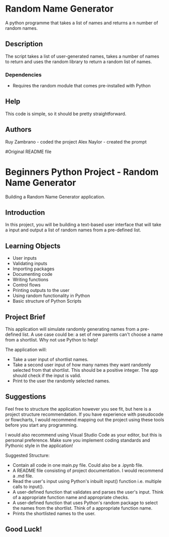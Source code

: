 # Random Name Generator

A python programme that takes a list of names and returns a n number of random names.

## Description

The script takes a list of user-generated names, takes a number of names to return and uses the random library to return a random list of names.
### Dependencies

* Requires the random module that comes pre-installed with Python


## Help

This code is simple, so it should be pretty straightforward.

## Authors

Ruy Zambrano - coded the project
Alex Naylor - created the prompt

 


#Original README file

# Beginners Python Project - Random Name Generator
Building a Random Name Generator application.
## Introduction 
In this project, you will be building a text-based user interface that will take a input and output a list of random names from a pre-defined list. 

## Learning Objects
- User inputs
- Validating inputs
- Importing packages
- Documenting code 
- Writing functions
- Control flows
- Printing outputs to the user
- Using random functionality in Python
- Basic structure of Python Scripts

## Project Brief
This application will simulate randomly generating names from a pre-defined list. A use case could be: a set of new parents can't choose a name from a shortlist. Why not use Python to help! 

The application will: 
- Take a user input of shortlist names.
- Take a second user input of how many names they want randomly selected from that shortlist. This should be a positive integer. The app should check if the input is valid.
- Print to the user the randomly selected names. 

## Suggestions
Feel free to structure the application however you see fit, but here is a project structure recommendation. If you have experience with pseudocode or flowcharts, I would recommend mapping out the project using these tools before you start any programming. 

I would also recommend using Visual Studio Code as your editor, but this is personal preference. Make sure you implement coding standards and Pythonic style in the application!

Suggested Structure:
- Contain all code in one main.py file. Could also be a .ipynb file. 
- A README file consisting of project documentation. I would recommend a .md file.
- Read the user's input using Python's inbuilt input() function i.e. multiple calls to input().
- A user-defined function that validates and parses the user's input. Think of a appropriate function name and appropriate checks.
- A user-defined function that uses Python's random package to select the names from the shortlist. Think of a appropriate function name.
- Prints the shortlisted names to the user.

## Good Luck!
